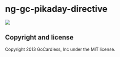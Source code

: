 # ng-gc-pikaday-directive

![](https://circleci.com/gh/gocardless-ng/ng-gc-pikaday-directive.png?circle-token=:circle-token)

## Copyright and license

Copyright 2013 GoCardless, Inc under the MIT license.
